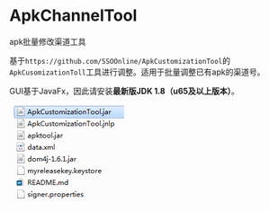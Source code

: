 # ApkChannelTool
apk批量修改渠道工具

基于`https://github.com/SSOOnline/ApkCustomizationTool`的`ApkCusomizationToll`工具进行调整。适用于批量调整已有apk的渠道号。

GUI基于JavaFx，因此请安装**最新版JDK 1.8（u65及以上版本）**。

![struct](sc1.png)

